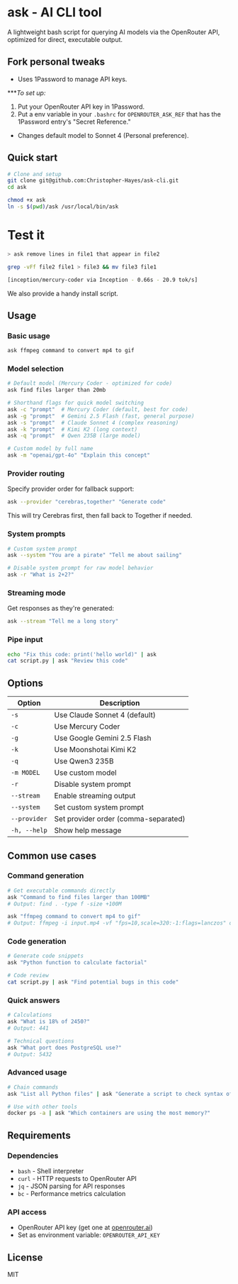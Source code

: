 # ask - AI CLI tool

A lightweight bash script for querying AI models via the OpenRouter API, optimized for direct, executable output.

## Fork personal tweaks

- Uses 1Password to manage API keys.

****To set up:*

1. Put your OpenRouter API key in 1Password.
2. Put a env variable in your `.bashrc` for `OPENROUTER_ASK_REF` that has the 1Password entry's "Secret Reference."

- Changes default model to Sonnet 4 (Personal preference).

## Quick start

```bash
# Clone and setup
git clone git@github.com:Christopher-Hayes/ask-cli.git
cd ask

chmod +x ask
ln -s $(pwd)/ask /usr/local/bin/ask
```

# Test it

```bash
> ask remove lines in file1 that appear in file2

grep -vFf file2 file1 > file3 && mv file3 file1

[inception/mercury-coder via Inception - 0.66s - 20.9 tok/s]
```

We also provide a handy install script.

## Usage

### Basic usage

```bash
ask ffmpeg command to convert mp4 to gif
```

### Model selection

```bash
# Default model (Mercury Coder - optimized for code)
ask find files larger than 20mb

# Shorthand flags for quick model switching
ask -c "prompt"  # Mercury Coder (default, best for code)
ask -g "prompt"  # Gemini 2.5 Flash (fast, general purpose)
ask -s "prompt"  # Claude Sonnet 4 (complex reasoning)
ask -k "prompt"  # Kimi K2 (long context)
ask -q "prompt"  # Qwen 235B (large model)

# Custom model by full name
ask -m "openai/gpt-4o" "Explain this concept"
```

### Provider routing

Specify provider order for fallback support:

```bash
ask --provider "cerebras,together" "Generate code"
```

This will try Cerebras first, then fall back to Together if needed.

### System prompts

```bash
# Custom system prompt
ask --system "You are a pirate" "Tell me about sailing"

# Disable system prompt for raw model behavior
ask -r "What is 2+2?"
```

### Streaming mode

Get responses as they're generated:

```bash
ask --stream "Tell me a long story"
```

### Pipe input

```bash
echo "Fix this code: print('hello world)" | ask
cat script.py | ask "Review this code"
```

## Options

| Option | Description |
|--------|-------------|
| `-s` | Use Claude Sonnet 4 (default) |
| `-c` | Use Mercury Coder |
| `-g` | Use Google Gemini 2.5 Flash |
| `-k` | Use Moonshotai Kimi K2 |
| `-q` | Use Qwen3 235B |
| `-m MODEL` | Use custom model |
| `-r` | Disable system prompt |
| `--stream` | Enable streaming output |
| `--system` | Set custom system prompt |
| `--provider` | Set provider order (comma-separated) |
| `-h, --help` | Show help message |

## Common use cases

### Command generation
```bash
# Get executable commands directly
ask "Command to find files larger than 100MB"
# Output: find . -type f -size +100M

ask "ffmpeg command to convert mp4 to gif"
# Output: ffmpeg -i input.mp4 -vf "fps=10,scale=320:-1:flags=lanczos" output.gif
```

### Code generation
```bash
# Generate code snippets
ask "Python function to calculate factorial"

# Code review
cat script.py | ask "Find potential bugs in this code"
```

### Quick answers
```bash
# Calculations
ask "What is 18% of 2450?"
# Output: 441

# Technical questions
ask "What port does PostgreSQL use?"
# Output: 5432
```

### Advanced usage
```bash
# Chain commands
ask "List all Python files" | ask "Generate a script to check syntax of these files"

# Use with other tools
docker ps -a | ask "Which containers are using the most memory?"

```

## Requirements

### Dependencies
- `bash` - Shell interpreter
- `curl` - HTTP requests to OpenRouter API
- `jq` - JSON parsing for API responses
- `bc` - Performance metrics calculation

### API access
- OpenRouter API key (get one at [openrouter.ai](https://openrouter.ai))
- Set as environment variable: `OPENROUTER_API_KEY`

## License

MIT
